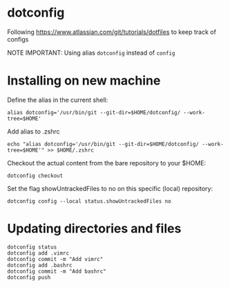 # dotconfig

Following https://www.atlassian.com/git/tutorials/dotfiles to keep track of configs

NOTE IMPORTANT: Using alias `dotconfig` instead of `config`

# Installing on new machine

Define the alias in the current shell:
```
alias dotconfig='/usr/bin/git --git-dir=$HOME/dotconfig/ --work-tree=$HOME'
```

Add alias to .zshrc
```
echo "alias dotconfig='/usr/bin/git --git-dir=$HOME/dotconfig/ --work-tree=$HOME'" >> $HOME/.zshrc
```

Checkout the actual content from the bare repository to your $HOME:
```
dotconfig checkout
```

Set the flag showUntrackedFiles to no on this specific (local) repository:
```
dotconfig config --local status.showUntrackedFiles no
```

# Updating directories and files

```
dotconfig status
dotconfig add .vimrc
dotconfig commit -m "Add vimrc"
dotconfig add .bashrc
dotconfig commit -m "Add bashrc"
dotconfig push
```



